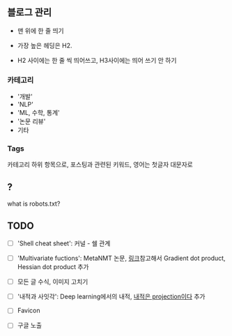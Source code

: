 ## 블로그 관리

- 맨 위에 한 줄 띄기
- 가장 높은 헤딩은 H2.

- H2 사이에는 한 줄 씩 띄어쓰고, H3사이에는 띄어 쓰기 안 하기

### 카테고리

- '개발'
- 'NLP'
- 'ML, 수학, 통계'
- '논문 리뷰'
- 기타

###  Tags

카테고리 하위 항목으로, 포스팅과 관련된 키워드, 영어는 첫글자 대문자로



## ?

what is robots.txt?



## TODO

- [ ] 'Shell cheat sheet': 커널 - 쉘 관계

- [ ] 'Multivariate fuctions': MetaNMT 논문, [링크](https://timvieira.github.io/blog/post/2014/02/10/gradient-vector-product/)참고해서  Gradient dot product, Hessian dot product 추가

- [ ] 모든 글 수식, 이미지 고치기
- [ ] '내적과 사잇각': Deep learning에서의 내적, [내적은 projection이다](https://ratsgo.github.io/linear%20algebra/2017/10/20/projection/) 추가
- [ ] Favicon
- [ ] 구글 노출